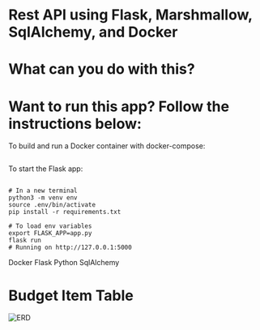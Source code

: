 # Rest API using Flask, Marshmallow, SqlAlchemy, and Docker



# What can you do with this?

# Want to run this app? Follow the instructions below:

To build and run a Docker container with docker-compose:

```docker-compose up --build -d
```

To start the Flask app:

```docker-compose up --build
```
```
# In a new terminal
python3 -m venv env
source .env/bin/activate
pip install -r requirements.txt
```
 ```
 # To load env variables
 export FLASK_APP=app.py
flask run
# Running on http://127.0.0.1:5000
```

Docker
Flask
Python
SqlAlchemy


# Budget Item Table
![ERD](https://i.imgur.com/fAjYETy.png)
